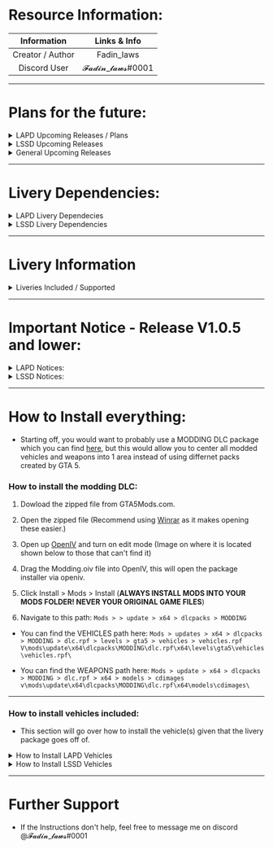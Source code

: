 # Resource Information:

|     Information     |    Links & Info     |
|  :----------------: |   :-------------:   |
|   Creator / Author  |      Fadin_laws     |
|     Discord User    |  𝓕𝓪𝓭𝓲𝓷_𝓵𝓪𝔀𝓼#0001  |

* ***

# Plans for the future:

<details><summary>LAPD Upcoming Releases / Plans</summary>

* [ ] Vehicle pack switch (Removing the support for Ripples legacy pack.
* [ ] Liveries redone to update quality
* [X] Finding a new vehicle pack to replace LAPD Current. 
* [ ] 2011 CVPI Livery Creation
* [ ] 2014 Charger Livery Creation
* [ ] 2018 Charger Livery Creation
* [ ] 2018 Taurus Livery Creation
* [ ] 2018 Durango Livery Creation
* [ ] 2020 Explorer Livery Creation
* [ ] 2020 Tahoe Livery Creation

</details>


<details><summary>LSSD Upcoming Releases</summary>

* [ ] All vehicles in the pack skinned to support LSSD Liveries.
* [ ] Redo the current vehicles to up the quality + desgin of the liveries.
* [ ] 2011 CVPI Livery Creation
* [X] 2014 Charger Livery Creation
* [ ] 2018 Charger Livery Creation
* [ ] 2018 Taurus Livery Creation
* [ ] 2018 Durango Livery Creation
* [ ] 2020 Explorer Livery Creation
* [X] 2020 Tahoe Livery Creation

</details>

<details><summary>General Upcoming Releases</summary>

* Once the liveries are completed, there will also be a SAN ANDREAS version of the LA-Based liveries that are being created, this way anyone that wants to use LA based liveries but keep it San Andreas can do that too.
* The liveries will already be placed onto the vehicles supplied in the pack, however, links to the original vehicle pack will also be provided along side 2 folders for the templates + liveries.png files used on the pre-made vehicles.

</details>

* ***

# Livery Dependencies:

<details><summary>LAPD Livery Dependecies</summary>

|    Creator Info      |            Links               |
| :------------------: | :----------------------------: |
|   Vehicle Author     |        [Ripple](https://www.lcpdfr.com/profile/325713-ripple/content/?change_section=1) |
|     Pack Link        |        [Vehicle Pack LCPDFR.com](https://www.lcpdfr.com/downloads/gta5mods/vehiclemodels/25892-els-lspd-legacy-pack/page/2/) |

</details>

<details><summary>LSSD Livery Dependencies</summary>

|    Creator Info      |            Links               |
| :------------------: | :----------------------------: |
|   Vehicle Author     |        [Allen Development](https://www.lcpdfr.com/profile/382698-allen-development/) |
|     Pack Link        |        [Vehicle Pack LCPDFR.com](https://www.lcpdfr.com/downloads/gta5mods/vehiclemodels/41875-whelen-liberty-1-pack-addon-rb-bb/) |

</details>

* ***

# Livery Information

<details><summary>Liveries Included / Supported</summary>

<details><summary>LAPD Liveries</summary>

|  LAPD Vehicles      |    Supported  |
|---------------|---------------|
| 2011 CVPI     |       ✔️     |
| 2014 Tahoe    |       ✔️     |
| 2014 Charger  |       ✔️      |
| 2018 Charger  |       ✔️     |
| 2018 Taurus   |       ✔️     |
| 2020 Explorer |       ✔️      |

</details>

<details><summary>LSSD Liveries</summary>

|  LSSD Vehicles      |    Supported  |
|---------------|---------------|
| 2011 CVPI     |       ❌     |
| 2014 Charger    |       ✔️     |
| 2018 Taurus  |       ❌      |
| 2018 Charger  |       ❌     |
| 2018 Durango   |       ❌     |
| 2020 Explorer |       ❌      |
| 2020 Tahoe |       ✔️      |

</details>

</details>

* ***

# Important Notice - Release V1.0.5 and lower:

<details><summary>LAPD Notices:</summary>

* The 2018 Taurus livery is lower quality than wanted due to the template of the vehicle provided being lower quality than the other vehicles in the pack.
* The 2018 Charger livery is lower quality than wanted due to the template of the vehicle provided being lower quality than the other vehicles in the pack.
  * Update Release V1.1.0 Will have better quality liveries for all vehicles + updated vehicle packs.
  
</details>

<details><summary>LSSD Notices:</summary>

* Currently the only vehicles supported by the liveries are the 2020 tahoe and 2014 charger. In the next coming update, there will be more vehicles supported!

</details>

* ***

# How to Install everything:
* Starting off, you would want to probably use a MODDING DLC package which you can find [here](https://www.gta5-mods.com/misc/modding-dlc-pack-v), but this would allow you to center all modded vehicles and weapons into 1 area instead of using differnet packs created by GTA 5.


### How to install the modding DLC:
1. Dowload the zipped file from GTA5Mods.com.
2. Open the zipped file (Recommend using [Winrar]() as it makes opening these easier.)
3. Open up [OpenIV](https://openiv.com/) and turn on edit mode (Image on where it is located shown below to those that can't find it)

4. Drag the Modding.oiv file into OpenIV, this will open the package installer via openiv.
5. Click Install > Mods > Install (**ALWAYS INSTALL MODS INTO YOUR MODS FOLDER! NEVER YOUR ORIGINAL GAME FILES**)
6. Navigate to this path: ```Mods > > update > x64 > dlcpacks > MODDING```
* You can find the VEHICLES path here: 
```Mods > updates > x64 > dlcpacks > MODDING > dlc.rpf > levels > gta5 > vehicles > vehicles.rpf```
```V\mods\update\x64\dlcpacks\MODDING\dlc.rpf\x64\levels\gta5\vehicles\vehicles.rpf\```

* You can find the WEAPONS path here:
```Mods > update > x64 > dlcpacks > MODDING > dlc.rpf > x64 > models > cdimages```
```v\mods\update\x64\dlcpacks\MODDING\dlc.rpf\x64\models\cdimages\```

* ***

### How to install vehicles included:

* This section will go over how to install the vehicle\(s) given that the livery package goes off of.

<details><summary>How to Install LAPD Vehicles</summary>

1. Download the zipped file provided on [LCPDFR.com](https://www.lcpdfr.com/downloads/gta5mods/vehiclemodels/25892-els-lspd-legacy-pack/page/2/)
2. Navigate to this path in openiv: ``V\mods\update\x64\dlcpacks\MODDING\dlc.rpf\x64\levels\gta5\vehicles\vehicles.rpf\``
3. Drag the vehicles you are wanting (Whether it's Slicktop / Hardtop) into the vehicles.rpf)
4. That's everything, you've installed the vehicles into your GTA 5!

</details>

<details><summary>How to Install LSSD Vehicles</summary>

* This section will go over 2 things, (1) being how to convert the addon version into a REPLACEMENT version; If you want to use ADDON ignore the dropdown section below this message!

<details><summary>How to convert the LSSD Addon vehicles into a replacement pack!</summary>

1. Add the dlc.rpf into your mods folder. \(This way you can open the vehicles with ease)
2. Open the .rpf and navigate to the vehicles - ``\x64\levels\gta5\vehicles\vehicles.rpf\``
3. Find what cars you are wanting to replace SHERIFF and SHERIFF2 
4. Drag them to a folder onto your desktop.
5. Rename the vehicle that you want to replace SHERIFF to look like the dropdown code below 
  * For this demonstration I am going to be using the 2011 CVPI and 2020 Tahoe!
  
<details><summary>2011 CVPI Addon - Replacement</summary>

```css
lib11cvpi.yft → sheriff.yft
lib11cvpi.ytd → sheriff.ytd
lib11cvpi_hi.ytd → sheriff_hi.ytd

ELS file name change: (ELS file location: Folder - ELS
lib11cvpi.xml → sheriff.xml

Anything that is related the vehicle 11cvpirb you want to change to say sheriff
```

</details>

<details><summary>2020 Tahoe Addon - Replacement</summary>

```css
lib20tahoe.yft → sheriff2.yft
lib20tahoe.ytd → sheriff2.ytd
lib20tahoe_hi.ytd → sheriff2_hi.ytd

ELS file name change: (ELS file location: Folder - ELS
lib20tahoe.xml → sheriff2.xml

Anything that is related the vehicle 20tahoerb you want to change to say sheriff2
```

</details>

</details>

* ***

### How to install the addon version of the LSSD vehicle pack - Created by Allen Development:

1. Download the Zipped file provided and open the folder.
2. Whilst on the main directory for the zipped file, the main folders you will need are the ELS files and the lib1pack located in the MODLES DLC folder.
3. Navigate to the following path located below:
```
V\mods\update\x64\dlcpacks\
```
4. Drag the folder ``lib1pack`` into the dlcpack location.
5. Head back to the mods directory and navigate to the following path:
```css
V\mods\update\update.rpf\common\data\dlclist.xml
```
6. After opening the dlclist.xml file __IN EDIT MODE__ type the following line at the bottom under the last dlclist calling.
```css
<Item>dlcpacks:/lib1pack/</Item>
```

</details>

* ***

# Further Support  
  
* If the Instructions don't help, feel free to message me on discord @𝓕𝓪𝓭𝓲𝓷_𝓵𝓪𝔀𝓼#0001

